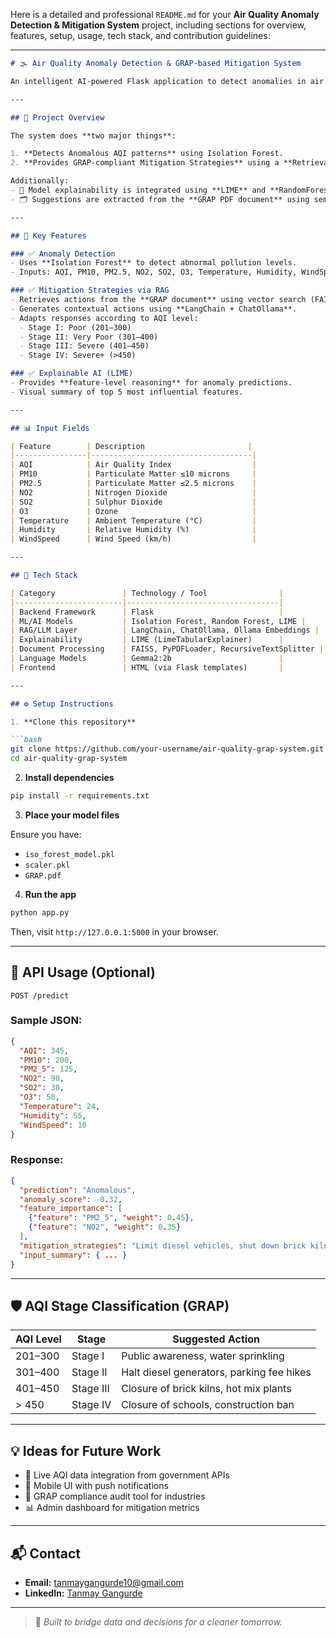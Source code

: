 Here is a detailed and professional `README.md` for your **Air Quality Anomaly Detection & Mitigation System** project, including sections for overview, features, setup, usage, tech stack, and contribution guidelines:

---

````markdown
# 🌫️ Air Quality Anomaly Detection & GRAP-based Mitigation System

An intelligent AI-powered Flask application to detect anomalies in air quality data and recommend real-time **mitigation strategies** using GRAP (Graded Response Action Plan) guidelines. Built with **Machine Learning**, **LLMs**, and **LIME explanations** to promote transparency and actionable insights for public health and climate control efforts.

---

## 📌 Project Overview

The system does **two major things**:

1. **Detects Anomalous AQI patterns** using Isolation Forest.
2. **Provides GRAP-compliant Mitigation Strategies** using a **Retrieval-Augmented Generation (RAG)** pipeline powered by **LLMs (Gemma2:2b)**.

Additionally:
- 🧠 Model explainability is integrated using **LIME** and **RandomForest** surrogate models.
- 🗂️ Suggestions are extracted from the **GRAP PDF document** using semantic search and summarization.

---

## 🎯 Key Features

### ✅ Anomaly Detection
- Uses **Isolation Forest** to detect abnormal pollution levels.
- Inputs: AQI, PM10, PM2.5, NO2, SO2, O3, Temperature, Humidity, WindSpeed.

### ✅ Mitigation Strategies via RAG
- Retrieves actions from the **GRAP document** using vector search (FAISS + Ollama Embeddings).
- Generates contextual actions using **LangChain + ChatOllama**.
- Adapts responses according to AQI level:
  - Stage I: Poor (201–300)
  - Stage II: Very Poor (301–400)
  - Stage III: Severe (401–450)
  - Stage IV: Severe+ (>450)

### ✅ Explainable AI (LIME)
- Provides **feature-level reasoning** for anomaly predictions.
- Visual summary of top 5 most influential features.

---

## 📊 Input Fields

| Feature        | Description                       |
|----------------|------------------------------------|
| AQI            | Air Quality Index                  |
| PM10           | Particulate Matter ≤10 microns     |
| PM2.5          | Particulate Matter ≤2.5 microns    |
| NO2            | Nitrogen Dioxide                   |
| SO2            | Sulphur Dioxide                    |
| O3             | Ozone                              |
| Temperature    | Ambient Temperature (°C)           |
| Humidity       | Relative Humidity (%)              |
| WindSpeed      | Wind Speed (km/h)                  |

---

## 🚀 Tech Stack

| Category               | Technology / Tool                |
|------------------------|----------------------------------|
| Backend Framework      | Flask                            |
| ML/AI Models           | Isolation Forest, Random Forest, LIME |
| RAG/LLM Layer          | LangChain, ChatOllama, Ollama Embeddings |
| Explainability         | LIME (LimeTabularExplainer)      |
| Document Processing    | FAISS, PyPDFLoader, RecursiveTextSplitter |
| Language Models        | Gemma2:2b                        |
| Frontend               | HTML (via Flask templates)       |

---

## ⚙️ Setup Instructions

1. **Clone this repository**

```bash
git clone https://github.com/your-username/air-quality-grap-system.git
cd air-quality-grap-system
````

2. **Install dependencies**

```bash
pip install -r requirements.txt
```

3. **Place your model files**

Ensure you have:

* `iso_forest_model.pkl`
* `scaler.pkl`
* `GRAP.pdf`

4. **Run the app**

```bash
python app.py
```

Then, visit `http://127.0.0.1:5000` in your browser.

---

## 🧪 API Usage (Optional)

`POST /predict`

### Sample JSON:

```json
{
  "AQI": 345,
  "PM10": 200,
  "PM2_5": 125,
  "NO2": 90,
  "SO2": 30,
  "O3": 50,
  "Temperature": 24,
  "Humidity": 55,
  "WindSpeed": 10
}
```

### Response:

```json
{
  "prediction": "Anomalous",
  "anomaly_score": -0.32,
  "feature_importance": [
    {"feature": "PM2_5", "weight": 0.45},
    {"feature": "NO2", "weight": 0.35}
  ],
  "mitigation_strategies": "Limit diesel vehicles, shut down brick kilns...",
  "input_summary": { ... }
}
```

---

## 🛡️ AQI Stage Classification (GRAP)

| AQI Level | Stage     | Suggested Action                          |
| --------- | --------- | ----------------------------------------- |
| 201–300   | Stage I   | Public awareness, water sprinkling        |
| 301–400   | Stage II  | Halt diesel generators, parking fee hikes |
| 401–450   | Stage III | Closure of brick kilns, hot mix plants    |
| > 450     | Stage IV  | Closure of schools, construction ban      |

---

## 💡 Ideas for Future Work

* 📡 Live AQI data integration from government APIs
* 📱 Mobile UI with push notifications
* 🔗 GRAP compliance audit tool for industries
* 📊 Admin dashboard for mitigation metrics

---



## 📬 Contact

* **Email:** [tanmaygangurde10@gmail.com](mailto:tanmaygangurde10@gmail.com)
* **LinkedIn:** [Tanmay Gangurde](https://www.linkedin.com/in/tanmay-gangurde-112856265)

---

> 🔔 *Built to bridge data and decisions for a cleaner tomorrow.*
